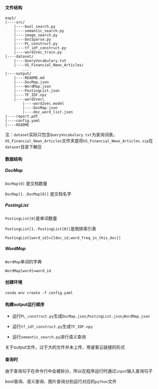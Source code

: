 #### 文件结构

```
exp1/
|----src/
	|----bool_search.py
	|----semantic_search.py
	|----image_search.py
	|----DocSparse.py
	|----PL_construct.py
	|----tf_idf_construct.py
	|----word2vec_train.py
|----dataset/
	|----QueryVocabulary.txt
	|----US_Financial_News_Articles/
		...
|----output/
	|----README.md
	|----DocMap.json
	|----WordMap.json
	|----PostingList.json
	|----TF_IDF.npz
	|----word2vec\
		|----word2vec.model
		|----DocMap.json
		|----doc_word_list.json
|----report.pdf
|----config.yaml
|----README
```

注：`dataset`实际只包含`QueryVocabulary.txt`为查询词表，`US_Financial_News_Articles`文件夹是将`US_Financial_News_Articles.zip`在`dataset`目录下解压



#### 数据结构

##### DocMap

`DocMap[0]` 是文档数量

`DocMap[1..DocMap[0]]` 是文档名字

##### PostingList

`PostingList[0]`是单词数量

`PostingList[1..PostingList[0]]`是倒排索引表

`PostingList[word_id]=[[doc_id,word_freq_in_this_doc]]`

##### WordMap

`WordMap`单词的字典

`WordMap[word]=word_id`



#### 创建环境

```
conda env create -f config.yaml
```



#### 构建output运行顺序

* 运行`PL_construct.py`生成`DocMap.json`,`PostingList.json`,`WordMap.json`

* 运行`tf_idf_construct.py`生成`TF_IDF.npy`
* 运行`semantic_search.py`进行语义查询

关于output文件，过于大的文件并未上传，用睿客云链接的形式



#### 查询时

由于查询句子在命令行中会被拆分，所以在程序运行时通过`input`输入查询句子

bool查询、语义查询、图片查询分别运行对应的`python`文件
